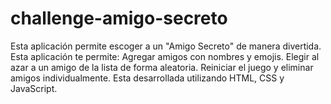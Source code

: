 # challenge-amigo-secreto
Esta aplicación permite escoger a un "Amigo Secreto" de manera divertida. Esta aplicación te permite: Agregar amigos con nombres y emojis. Elegir al azar a un amigo de la lista de forma aleatoria. Reiniciar el juego y eliminar amigos individualmente. Esta desarrollada utilizando HTML, CSS y JavaScript.
